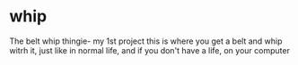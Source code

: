 # whip
The belt whip thingie- my 1st project
this is where you get a belt and whip witrh it, just like in normal life, and if you don't have a life, on your computer

